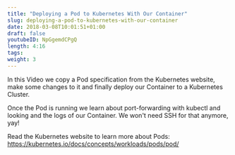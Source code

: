 ```yaml
---
title: "Deploying a Pod to Kubernetes With Our Container"
slug: deploying-a-pod-to-kubernetes-with-our-container
date: 2018-03-08T10:01:51+01:00
draft: false
youtubeID: NpGgemdCPgQ
length: 4:16
tags: 
weight: 3
---
```


In this Video we copy a Pod specification from the Kubernetes website,
make some changes to it and finally deploy our Container to a Kubernetes Cluster.

<!--more-->

Once the Pod is running we learn about port-forwarding with kubectl and looking
and the logs of our Container. We won't need SSH for that anymore, yay!

Read the Kubernetes website to learn more about Pods:
https://kubernetes.io/docs/concepts/workloads/pods/pod/
